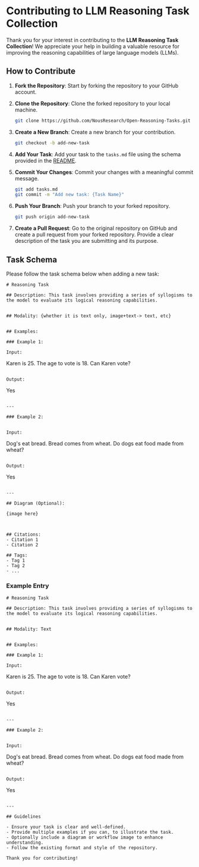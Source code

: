# Contributing to LLM Reasoning Task Collection

Thank you for your interest in contributing to the **LLM Reasoning Task Collection**! We appreciate your help in building a valuable resource for improving the reasoning capabilities of large language models (LLMs).

## How to Contribute

1. **Fork the Repository**: Start by forking the repository to your GitHub account.

2. **Clone the Repository**: Clone the forked repository to your local machine.
    ```bash
    git clone https://github.com/NousResearch/Open-Reasoning-Tasks.git
    ```

3. **Create a New Branch**: Create a new branch for your contribution.
    ```bash
    git checkout -b add-new-task
    ```

4. **Add Your Task**: Add your task to the `tasks.md` file using the schema provided in the [README](README.md).

5. **Commit Your Changes**: Commit your changes with a meaningful commit message.
    ```bash
    git add tasks.md
    git commit -m "Add new task: {Task Name}"
    ```

6. **Push Your Branch**: Push your branch to your forked repository.
    ```bash
    git push origin add-new-task
    ```

7. **Create a Pull Request**: Go to the original repository on GitHub and create a pull request from your forked repository. Provide a clear description of the task you are submitting and its purpose.

## Task Schema

Please follow the task schema below when adding a new task:

```
# Reasoning Task 

## Description: This task involves providing a series of syllogisms to the model to evaluate its logical reasoning capabilities. 


## Modality: {whether it is text only, image+text-> text, etc}


## Examples:

### Example 1:

Input:
```
Karen is 25. The age to vote is 18. Can Karen vote?
```  

Output:
```
Yes
```  

---

### Example 2:


Input:
```
Dog's eat bread. Bread comes from wheat. Do dogs eat food made from wheat?
```  

Output:
```
Yes
```  

---

## Diagram (Optional): 

{image here} 



## Citations:
- Citation 1
- Citation 2

## Tags:
- Tag 1
- Tag 2
- ...
```

### Example Entry
```
# Reasoning Task 

## Description: This task involves providing a series of syllogisms to the model to evaluate its logical reasoning capabilities. 


## Modality: Text


## Examples:

### Example 1:

Input:
```
Karen is 25. The age to vote is 18. Can Karen vote?
```  

Output:
```
Yes
```  

---

### Example 2:


Input:
```
Dog's eat bread. Bread comes from wheat. Do dogs eat food made from wheat?
```  

Output:
```
Yes
```  

---

## Guidelines

- Ensure your task is clear and well-defined.
- Provide multiple examples if you can, to illustrate the task.
- Optionally include a diagram or workflow image to enhance understanding.
- Follow the existing format and style of the repository.

Thank you for contributing!
